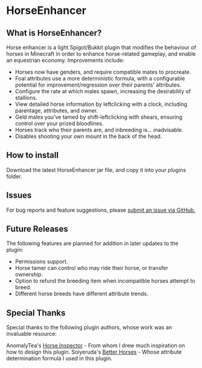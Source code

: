 # HorseEnhancer 

## What is HorseEnhancer?
Horse enhancer is a light Spigot/Bukkit plugin that modifies the behaviour of horses in Minecraft in order to enhance horse-related gameplay, and enable an equestrian economy.
Improvements include:
* Horses now have genders, and require compatible mates to procreate.
* Foal attributes use a more deterministic formula, with a configurable potential for improvement/regression over their parents' attributes.
* Configure the rate at which males spawn, increasing the desirability of stallions.
* View detailed horse information by leftclicking with a clock, including parentage, attributes, and owner.
* Geld males you've tamed by shift-leftclicking with shears, ensuring control over your prized bloodlines.
* Horses track who their parents are, and inbreeding is... inadvisable.
* Disables shooting your own mount in the back of the head.

## How to install
Download the latest HorseEnhancer jar file, and copy it into your plugins folder.

## Issues
For bug reports and feature suggestions, please [submit an issue via GitHub.](https://github.com/Nevakanezah/HorseEnhancer/issues)

## Future Releases
The following features are planned for addition in later updates to the plugin:
* Permissions support.
* Horse tamer can control who may ride their horse, or transfer ownership.
* Option to refund the breeding item when incompatible horses attempt to breed.
* Different horse breeds have different attribute trends.

## Special Thanks
Special thanks to the following plugin authors, whose work was an invaluable resource:

AnomalyTea's [Horse Inspector](https://github.com/AnomalyTea/Horse-Inspector) - From whom I drew much inspiration on how to design this plugin.
Soiyeruda's [Better Horses](https://www.spigotmc.org/resources/better-horses.2477/) - Whose attribute determination formula I used in this plugin.
